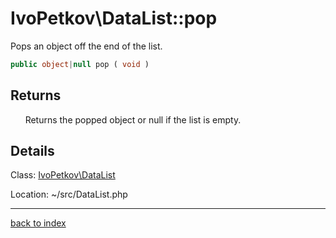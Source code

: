 # IvoPetkov\DataList::pop

Pops an object off the end of the list.

```php
public object|null pop ( void )
```

## Returns

&nbsp;&nbsp;&nbsp;&nbsp;&nbsp;&nbsp;Returns the popped object or null if the list is empty.

## Details

Class: [IvoPetkov\DataList](ivopetkov.datalist.class.md)

Location: ~/src/DataList.php

---

[back to index](index.md)

